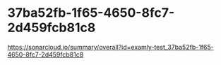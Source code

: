 # 37ba52fb-1f65-4650-8fc7-2d459fcb81c8
https://sonarcloud.io/summary/overall?id=examly-test_37ba52fb-1f65-4650-8fc7-2d459fcb81c8
